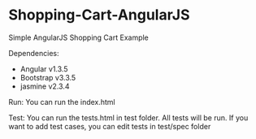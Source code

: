 # Shopping-Cart-AngularJS

Simple AngularJS Shopping Cart Example


Dependencies:
* Angular v1.3.5
* Bootstrap v3.3.5
* jasmine v2.3.4


Run: You can run the index.html

Test: You can run the tests.html in test folder. All tests will be run. If you want to add test cases, you can edit tests in test/spec folder


